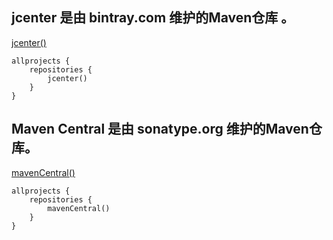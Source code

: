 
## jcenter 是由 bintray.com 维护的Maven仓库 。

[jcenter()](http://jcenter.bintray.com)

```
allprojects {
    repositories {
        jcenter()
    }
}
```


## Maven Central 是由 sonatype.org 维护的Maven仓库。

[mavenCentral()](https://oss.sonatype.org/content/repositories/releases/)

```
allprojects {
    repositories {
        mavenCentral()
    }
}
```


